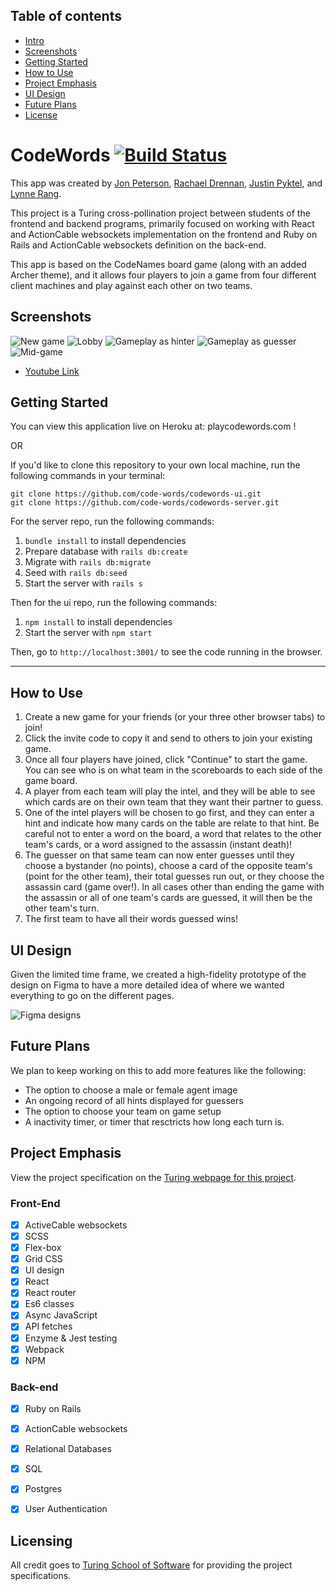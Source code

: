 

## Table of contents
* [Intro](#CodeWords)
* [Screenshots](#Screenshots)
* [Getting Started](#Getting-Started)
* [How to Use](#How-to-Use)
* [Project Emphasis](#Project-Emphasis)
* [UI Design](#UI-Design)
* [Future Plans](#Future-Plans)
* [License](#License)


# CodeWords [![Build Status](https://travis-ci.com/code-words/codewords-ui.svg?branch=master)](https://travis-ci.com/code-words/codewords-ui)

This app was created by <a href="https://github.com/joequincy">Jon Peterson</a>, <a href="https://github.com/rdren0">Rachael Drennan</a>, <a href="https://github.com/siimonstark">Justin Pyktel</a>, and <a href="https://github.com/lynnerang">Lynne Rang</a>.

This project is a Turing cross-pollination project between students of the frontend and backend programs, primarily focused on working with React and ActionCable websockets implementation on the frontend and Ruby on Rails and ActionCable websockets definition on the back-end.

This app is based on the CodeNames board game (along with an added Archer theme), and it allows four players to join a game from four different client machines and play against each other on two teams.


## Screenshots

![New game](/screenshots/1.png)
![Lobby](/screenshots/2.png)
![Gameplay as hinter](/screenshots/3.png)
![Gameplay as guesser](/screenshots/4.png)
![Mid-game](/screenshots/5.png)

- [Youtube Link](https://youtu.be/CDS2_IoZ0hw)

## Getting Started

You can view this application live on Heroku at: playcodewords.com !

OR

If you'd like to clone this repository to your own local machine, run the following commands in your terminal:

```shell
git clone https://github.com/code-words/codewords-ui.git
git clone https://github.com/code-words/codewords-server.git
```

For the server repo, run the following commands:

1. ```bundle install``` to install dependencies
2. Prepare database with ```rails db:create```
3. Migrate with ```rails db:migrate```
4. Seed with ```rails db:seed```
5. Start the server with ```rails s```

Then for the ui repo, run the following commands:

1. ```npm install``` to install dependencies
2. Start the server with ```npm start```


Then, go to `http://localhost:3001/` to see the code running in the browser.  

---

## How to Use

1. Create a new game for your friends (or your three other browser tabs) to join!
2. Click the invite code to copy it and send to others to join your existing game.
3. Once all four players have joined, click "Continue" to start the game.  You can see who is on what team in the scoreboards to each side of the game board.
4. A player from each team will play the intel, and they will be able to see which cards are on their own team that they want their partner to guess.
5. One of the intel players will be chosen to go first, and they can enter a hint and indicate how many cards on the table are relate to that hint.  Be careful not to enter a word on the board, a word that relates to the other team's cards, or a word assigned to the assassin (instant death)!
6. The guesser on that same team can now enter guesses until they choose a bystander (no points), choose a card of the opposite team's (point for the other team), their total guesses run out, or they choose the assassin card (game over!).  In all cases other than ending the game with the assassin or all of one team's cards are guessed, it will then be the other team's turn.
7. The first team to have all their words guessed wins!


## UI Design

Given the limited time frame, we created a high-fidelity prototype of the design on Figma to have a more detailed idea of where we wanted everything to go on the different pages.

![Figma designs](/screenshots/7.png)


## Future Plans

We plan to keep working on this to add more features like the following:
- The option to choose a male or female agent image
- An ongoing record of all hints displayed for guessers
- The option to choose your team on game setup
- A inactivity timer, or timer that resctricts how long each turn is.


## Project Emphasis

View the project specification on the <a href="https://frontend.turing.io/projects/capstone.html">Turing webpage for this project</a>.

### Front-End
- [x] ActiveCable websockets
- [x] SCSS
- [x] Flex-box
- [x] Grid CSS
- [x] UI design
- [x] React
- [x] React router
- [x] Es6 classes
- [x] Async JavaScript
- [x] API fetches
- [x] Enzyme & Jest testing
- [x] Webpack
- [x] NPM

### Back-end
- [x] Ruby on Rails
- [x] ActionCable websockets
- [x] Relational Databases
- [x] SQL
- [x] Postgres
- [x] User Authentication


## Licensing

All credit goes to <a href="turing.io">Turing School of Software</a> for providing the project specifications.
